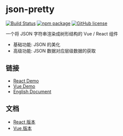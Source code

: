 # json-pretty

[![Build Status](https://travis-ci.org/leezng/vue-json-pretty.svg?branch=master)](https://travis-ci.org/leezng/vue-json-pretty)
[![npm package](https://img.shields.io/npm/v/vue-json-pretty.svg)](https://www.npmjs.org/package/vue-json-pretty)
[![GitHub license](https://img.shields.io/badge/license-MIT-blue.svg)](https://github.com/leezng/vue-json-pretty/blob/master/LICENSE)

一个将 JSON 字符串渲染成树形结构的 Vue / React 组件

- 基础功能: JSON 的美化
- 高级功能: JSON 数据对应层级数据的获取

## 链接

- [React Demo](https://leezng.github.io/json-pretty/react)
- [Vue Demo](https://leezng.github.io/json-pretty/vue)
- [English Document](./README.md)

## 文档
- [React 版本](./react/README.md)
- [Vue 版本](./vue/README.md)

